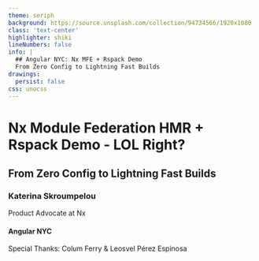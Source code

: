 ```yaml
---
theme: seriph
background: https://source.unsplash.com/collection/94734566/1920x1080
class: 'text-center'
highlighter: shiki
lineNumbers: false
info: |
  ## Angular NYC: Nx MFE + Rspack Demo
  From Zero Config to Lightning Fast Builds
drawings:
  persist: false
css: unocss
---
```


# Nx Module Federation HMR + Rspack Demo - LOL Right?

## From Zero Config to Lightning Fast Builds

<div class="pt-12">
  <h3>Katerina Skroumpelou</h3>
  <p>Product Advocate at Nx</p>
</div>

<div class="pt-8">
  <h4>Angular NYC</h4>
  <p class="text-sm">Special Thanks: Colum Ferry & Leosvel Pérez Espinosa</p>
</div>